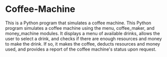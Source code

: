 # Coffee-Machine
This is a Python program that simulates a coffee machine. 
This Python program simulates a coffee machine using the menu, coffee_maker, and money_machine modules. It displays a menu of available drinks, allows the user to select a drink, and checks if there are enough resources and money to make the drink. If so, it makes the coffee, deducts resources and money used, and provides a report of the coffee machine's status upon request.
